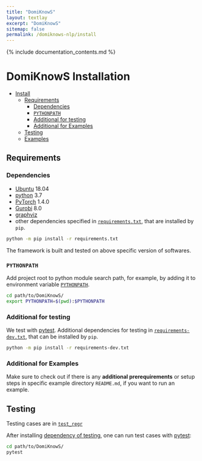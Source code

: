 ```yaml
---
title: "DomiKnowS"
layout: textlay
excerpt: "DomiKnowS"
sitemap: false
permalink: /domiknows-nlp/install
---
```


{% include documentation_contents.md %}

# DomiKnowS Installation

- [Install](#install)
  - [Requirements](#requirements)
    - [Dependencies](#dependencies)
    - [`PYTHONPATH`](#pythonpath)
    - [Additional for testing](#additional-for-testing)
    - [Additional for Examples](#additional-for-examples)
  - [Testing](#testing)
  - [Examples](#examples)

## Requirements

### Dependencies

- [Ubuntu](https://ubuntu.com) 18.04
- [python](https://www.python.org) 3.7
- [PyTorch](https://pytorch.org) 1.4.0
- [Gurobi](https://gurobi.com) 8.0
- [graphviz](https://graphviz.org/)
- other dependencies specified in [`requirements.txt`](/requirements.txt), that are installed by `pip`.

```bash
python -m pip install -r requirements.txt
```

The framework is built and tested on above specific version of softwares.

### `PYTHONPATH`

Add project root to python module search path, for example, by adding it to environment variable [`PYTHONPATH`](https://docs.python.org/3.7/using/cmdline.html#envvar-PYTHONPATH).

```bash
cd path/to/DomiKnowS/
export PYTHONPATH=$(pwd):$PYTHONPATH
```

### Additional for testing

We test with [pytest](https://pytest.org).
Additional dependencies for testing in [`requirements-dev.txt`](/requirements-dev.txt), that can be installed by `pip`.

```bash
python -m pip install -r requirements-dev.txt
```

### Additional for Examples

Make sure to check out if there is any **additional prerequirements** or setup steps in specific example directory `README.md`, if you want to run an example.

## Testing

Testing cases are in [`test_regr`](/test_regr)

After installing [dependency of testing](#additional-for-testing), one can run test cases with [pytest](https://pytest.org):

```bash
cd path/to/DomiKnowS/
pytest
```